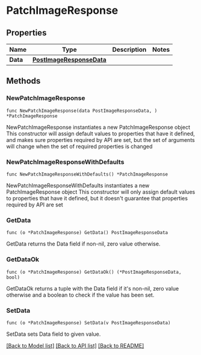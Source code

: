 # PatchImageResponse

## Properties

Name | Type | Description | Notes
------------ | ------------- | ------------- | -------------
**Data** | [**PostImageResponseData**](PostImageResponseData.md) |  | 

## Methods

### NewPatchImageResponse

`func NewPatchImageResponse(data PostImageResponseData, ) *PatchImageResponse`

NewPatchImageResponse instantiates a new PatchImageResponse object
This constructor will assign default values to properties that have it defined,
and makes sure properties required by API are set, but the set of arguments
will change when the set of required properties is changed

### NewPatchImageResponseWithDefaults

`func NewPatchImageResponseWithDefaults() *PatchImageResponse`

NewPatchImageResponseWithDefaults instantiates a new PatchImageResponse object
This constructor will only assign default values to properties that have it defined,
but it doesn't guarantee that properties required by API are set

### GetData

`func (o *PatchImageResponse) GetData() PostImageResponseData`

GetData returns the Data field if non-nil, zero value otherwise.

### GetDataOk

`func (o *PatchImageResponse) GetDataOk() (*PostImageResponseData, bool)`

GetDataOk returns a tuple with the Data field if it's non-nil, zero value otherwise
and a boolean to check if the value has been set.

### SetData

`func (o *PatchImageResponse) SetData(v PostImageResponseData)`

SetData sets Data field to given value.



[[Back to Model list]](../README.md#documentation-for-models) [[Back to API list]](../README.md#documentation-for-api-endpoints) [[Back to README]](../README.md)


